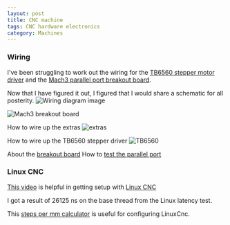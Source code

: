 ```yaml
---
layout: post
title: CNC machine
tags: CNC hardware electronics
category: Machines
---
```

### Wiring
I've been struggling to work out the wiring for the [TB6560 stepper motor driver](https://www.diyelectronics.co.za/store/stepper-motor-drivers/1393-tb6560-stepper-motor-driver.html) and the [Mach3 parallel port breakout board](http://www.communica.co.za/catalog/Details/P3942944907).

Now that I have figured it out, I figured that I would share a schematic for all posterity.
![Wiring diagram image](https://drive.google.com/uc?export=view&id=14QUk2w_1RywGVUqnTGJyKSLMWa8E6o1o)

![Mach3 breakout board](https://drive.google.com/uc?export=view&id=1zbJ_lkMZAB2Chat0t6-mVzk2WIW2ICWt)

How to wire up the extras
![extras](https://drive.google.com/uc?export=view&id=0B822K1X9crfFQUIzcGc1NFkzOFk)

How to wire up the TB6560 stepper driver
![TB6560](https://drive.google.com/uc?export=view&id=0B822K1X9crfFMjRSX0hLY0d1NEE)

About the [breakout board](https://youtu.be/0D2uYMVrglw)
How to [test the parallel port](https://youtu.be/uglCm_qsojk)

### Linux CNC
[This video](https://www.youtube.com/watch?v=F4xHCwtaS3w) is helpful in getting setup with [Linux CNC](https://linuxcnc.org/docs/2.8/html/)

I got a result of 26125 ns on the base thread from the Linux latency test.

This [steps per mm calculator](https://blog.prusaprinters.org/calculator_3416/#stepspermmlead) is useful for configuring LinuxCnc.
